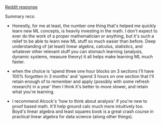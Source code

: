 [Reddit response](https://www.reddit.com/r/learnmachinelearning/comments/fot65q/cant_retain_concepts_unless_they_are_related_to/)

Summary recs:

* Honestly, for me at least, the number one thing that's helped me quickly learn new ML concepts, is heavily investing in the math. I don't expect to ever do the work of a proper mathematician or anything, but it's such a relief to be able to learn new ML stuff so much easier than before. Deep understanding of (at least) linear algebra, calculus, statistics, and whatever other relevant stuff you can stomach learning (analysis, dynamic systems, measure theory) it all helps make learning ML much faster.

* when the choice is 'spend three one hour blocks on 3 sections I'll have 100% forgotten in 3 months' and 'spend 3 hours on one section that I'll retain enough of to remember and apply (possibly with some refresh research) in a year' then I think it's better to move slower, and retain what you're learning.

* I recommend Alcock's 'how to think about analysis' if you're new to proof based math. It'll help ground calc much more intuitively too. Boyd's linear algebra and least squares book is a great crash course in practical linear algebra for data science (along other things).